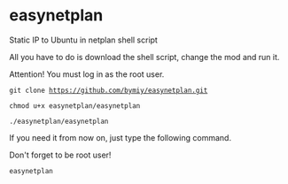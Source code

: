 # easynetplan
Static IP to Ubuntu in netplan shell script

All you have to do is download the shell script, change the mod and run it.

Attention! You must log in as the root user.

<code>git clone https://github.com/bymiy/easynetplan.git</code>

<code>chmod u+x easynetplan/easynetplan</code>

<code>./easynetplan/easynetplan</code>

If you need it from now on, just type the following command.

Don't forget to be root user!

<code>easynetplan</code>
